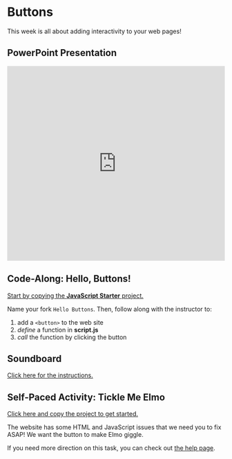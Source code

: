 # Buttons
This week is all about adding interactivity to your web pages!

## PowerPoint Presentation
<iframe src='https://view.officeapps.live.com/op/embed.aspx?src=https://hylandtechoutreach.github.io/ucs-js/Buttons/Buttons.pptx' width='100%' height='450px' frameborder='0'></iframe>

## Code-Along: Hello, Buttons!
[Start by copying the **JavaScript Starter** project.](https://vscodeedu.com/JMoFoFMdRpj0fjJ0akvZ)

Name your fork `Hello Buttons`. Then, follow along with the instructor to:

1. add a `<button>` to the web site
1. _define_ a function in **script.js**
1. _call_ the function by clicking the button

## Soundboard
[Click here for the instructions.](SoundboardCodeAlong.md)

## Self-Paced Activity: Tickle Me Elmo
[Click here and copy the project to get started.](https://vscodeedu.com/FCDuELAuHHdXt0HZkAq6)

The website has some HTML and JavaScript issues that we need you to fix ASAP! We want the button to make Elmo giggle.

If you need more direction on this task, you can check out [the help page](SelfPacedExercise.md).
